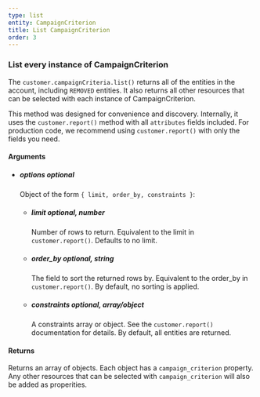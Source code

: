 ```yaml
---
type: list
entity: CampaignCriterion 
title: List CampaignCriterion 
order: 3
---
```


### List every instance of CampaignCriterion 


The `customer.campaignCriteria.list()` returns all of the entities in the account, including `REMOVED` entities. It also returns all other resources that can be selected with each instance of CampaignCriterion.

This method was designed for convenience and discovery. Internally, it uses the `customer.report()` method with all `attributes` fields included. For production code, we recommend using `customer.report()` with only the fields you need.


#### Arguments

- ##### options *optional*
    Object of the form `{ limit, order_by, constraints }`:
    - ##### limit *optional, number*
        Number of rows to return. Equivalent to the limit in `customer.report()`. Defaults to no limit.
    - ##### order_by *optional, string*
        The field to sort the returned rows by. Equivalent to the order_by in `customer.report()`. By default, no sorting is applied.
    - ##### constraints *optional, array/object*
        A constraints array or object. See the `customer.report()` documentation for details. By default, all entities are returned.


#### Returns

Returns an array of objects.
Each object has a `campaign_criterion` property. Any other resources that can be selected with `campaign_criterion` will also be added as properities.
